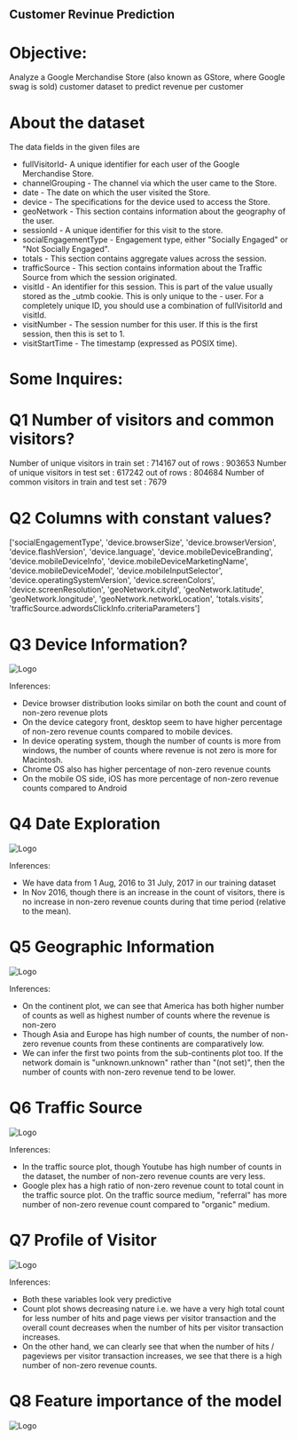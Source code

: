 ## Customer Revinue Prediction

# Objective:
Analyze a Google Merchandise Store (also known as GStore, where Google swag is sold) customer dataset to predict revenue per customer

# About the dataset
The data fields in the given files are

- fullVisitorId- A unique identifier for each user of the Google Merchandise Store.
- channelGrouping - The channel via which the user came to the Store.
- date - The date on which the user visited the Store.
- device - The specifications for the device used to access the Store.
- geoNetwork - This section contains information about the geography of the user.
- sessionId - A unique identifier for this visit to the store.
- socialEngagementType - Engagement type, either "Socially Engaged" or "Not Socially Engaged".
- totals - This section contains aggregate values across the session.
- trafficSource - This section contains information about the Traffic Source from which the session originated.
- visitId - An identifier for this session. This is part of the value usually stored as the _utmb cookie. This is only unique to the - user. For a completely unique ID, you should use a combination of fullVisitorId and visitId.
- visitNumber - The session number for this user. If this is the first session, then this is set to 1.
- visitStartTime - The timestamp (expressed as POSIX time).

# Some Inquires:

# Q1 Number of visitors and common visitors?
Number of unique visitors in train set :  714167  out of rows :  903653
Number of unique visitors in test set :  617242  out of rows :  804684
Number of common visitors in train and test set :  7679


# Q2 Columns with constant values?
 ['socialEngagementType',
 'device.browserSize',
 'device.browserVersion',
 'device.flashVersion',
 'device.language',
 'device.mobileDeviceBranding',
 'device.mobileDeviceInfo',
 'device.mobileDeviceMarketingName',
 'device.mobileDeviceModel',
 'device.mobileInputSelector',
 'device.operatingSystemVersion',
 'device.screenColors',
 'device.screenResolution',
 'geoNetwork.cityId',
 'geoNetwork.latitude',
 'geoNetwork.longitude',
 'geoNetwork.networkLocation',
 'totals.visits',
 'trafficSource.adwordsClickInfo.criteriaParameters']

 # Q3 Device Information?

![Logo](1.png)

Inferences:
- Device browser distribution looks similar on both the count and count of non-zero revenue plots
- On the device category front, desktop seem to have higher percentage of non-zero revenue counts compared to mobile devices.
- In device operating system, though the number of counts is more from windows, the number of counts where revenue is not zero is   more for Macintosh.
- Chrome OS also has higher percentage of non-zero revenue counts
- On the mobile OS side, iOS has more percentage of non-zero revenue counts compared to Android

# Q4 Date Exploration

![Logo](2.png)

Inferences:

- We have data from 1 Aug, 2016 to 31 July, 2017 in our training dataset
- In Nov 2016, though there is an increase in the count of visitors, there is no increase in non-zero revenue counts during that time period (relative to the mean).

# Q5 Geographic Information

![Logo](4.png)

Inferences:

- On the continent plot, we can see that America has both higher number of counts as well as highest number of counts where the revenue is non-zero
- Though Asia and Europe has high number of counts, the number of non-zero revenue counts from these continents are comparatively low.
- We can infer the first two points from the sub-continents plot too.
If the network domain is "unknown.unknown" rather than "(not set)", then the number of counts with non-zero revenue tend to be lower.

# Q6 Traffic Source

![Logo](5.png)

Inferences:

- In the traffic source plot, though Youtube has high number of counts in the dataset, the number of non-zero revenue counts are very less.
- Google plex has a high ratio of non-zero revenue count to total count in the traffic source plot.
On the traffic source medium, "referral" has more number of non-zero revenue count compared to "organic" medium.

# Q7 Profile of Visitor

![Logo](6.png)

Inferences:

- Both these variables look very predictive
- Count plot shows decreasing nature i.e. we have a very high total count for less number of hits and page views per visitor transaction and the overall count decreases when the number of hits per visitor transaction increases.
- On the other hand, we can clearly see that when the number of hits / pageviews per visitor transaction increases, we see that there is a high number of non-zero revenue counts.

# Q8 Feature importance of the model

![Logo](7.png)
